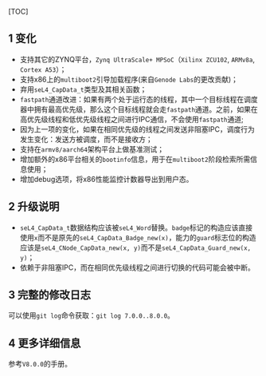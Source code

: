 [TOC]

## 1 变化

* 支持其它的ZYNQ平台，`Zynq UltraScale+ MPSoC`（`Xilinx ZCU102`, `ARMv8a`, `Cortex A53`）；
* 支持x86上的`multiboot2`引导加载程序(来自`Genode Labs`的更改贡献)；
* 弃用`seL4_CapData_t`类型及其相关函数；
* `fastpath`通道改进：如果有两个处于运行态的线程，其中一个目标线程在调度器中拥有最高优先级，那么这个目标线程就会走`fastpath`通道。之前，如果在高优先级线程和低优先级线程之间进行IPC通信，不会使用`fastpath`通道;
* 因为上一项的变化，如果在相同优先级的线程之间发送非阻塞IPC，调度行为发生变化：发送方被调度，而不是接收方；
* 支持在`armv8/aarch64`架构平台上做基准测试；
* 增加额外的x86平台相关的`bootinfo`信息，用于在`multiboot2`阶段检索所需信息使用；
* 增加debug选项，将x86性能监控计数器导出到用户态。

## 2 升级说明

* `seL4_CapData_t`数据结构应该被`seL4_Word`替换。`badge`标记的构造应该直接使用`x`而不是原先的`seL4_CapData_Badge_new(x)`，能力的`guard`标志位的构造应该是`seL4_CNode_CapData_new(x, y)`而不是`seL4_CapData_Guard_new(x, y)`；
* 依赖于非阻塞IPC，而在相同优先级线程之间进行切换的代码可能会被中断。

## 3 完整的修改日志

可以使用`git log`命令获取：`git log 7.0.0..8.0.0`。

## 4 更多详细信息

参考`V8.0.0`的手册。